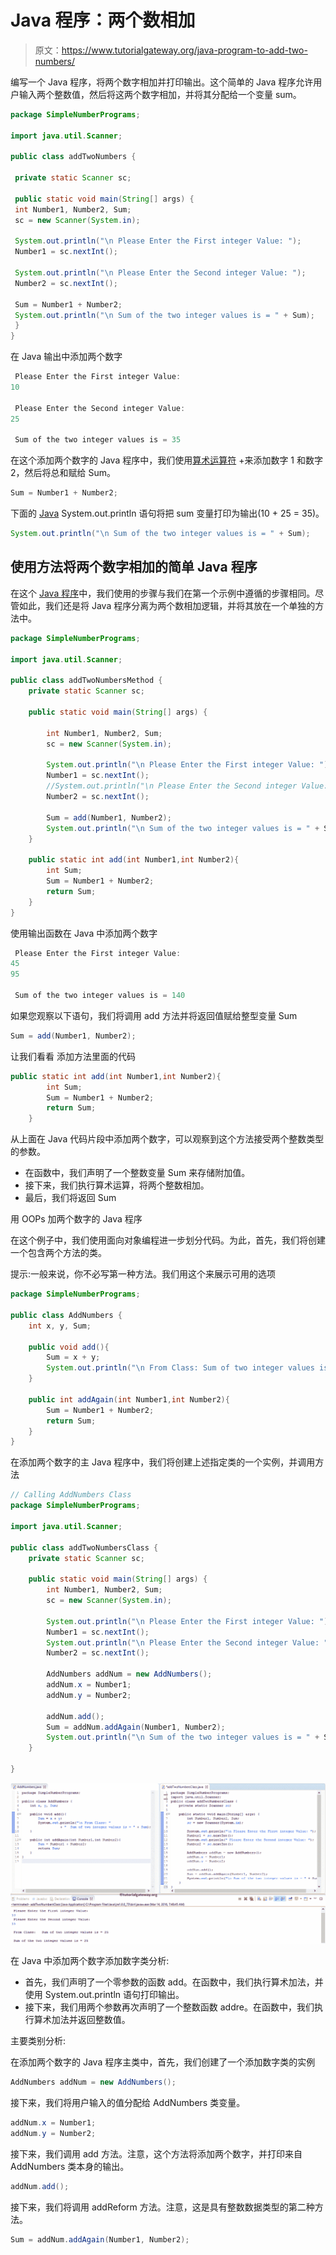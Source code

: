 # Java 程序：两个数相加

> 原文：<https://www.tutorialgateway.org/java-program-to-add-two-numbers/>

编写一个 Java 程序，将两个数字相加并打印输出。这个简单的 Java 程序允许用户输入两个整数值，然后将这两个数字相加，并将其分配给一个变量 sum。

```java
package SimpleNumberPrograms;

import java.util.Scanner;

public class addTwoNumbers {

 private static Scanner sc;

 public static void main(String[] args) {
 int Number1, Number2, Sum;
 sc = new Scanner(System.in);

 System.out.println("\n Please Enter the First integer Value: ");
 Number1 = sc.nextInt();

 System.out.println("\n Please Enter the Second integer Value: ");
 Number2 = sc.nextInt();

 Sum = Number1 + Number2;
 System.out.println("\n Sum of the two integer values is = " + Sum);
 }
}
```

在 Java 输出中添加两个数字

```java
 Please Enter the First integer Value: 
10

 Please Enter the Second integer Value: 
25

 Sum of the two integer values is = 35
```

在这个添加两个数字的 Java 程序中，我们使用[算术运算符](https://www.tutorialgateway.org/java-arithmetic-operators/) +来添加数字 1 和数字 2，然后将总和赋给 Sum。

```java
Sum = Number1 + Number2;
```

下面的 [Java](https://www.tutorialgateway.org/java-tutorial/) System.out.println 语句将把 sum 变量打印为输出(10 + 25 = 35)。

```java
System.out.println("\n Sum of the two integer values is = " + Sum);
```

## 使用方法将两个数字相加的简单 Java 程序

在这个 [Java 程序](https://www.tutorialgateway.org/learn-java-programs/)中，我们使用的步骤与我们在第一个示例中遵循的步骤相同。尽管如此，我们还是将 Java 程序分离为两个数相加逻辑，并将其放在一个单独的方法中。

```java
package SimpleNumberPrograms;

import java.util.Scanner;

public class addTwoNumbersMethod {
	private static Scanner sc;

	public static void main(String[] args) {

		int Number1, Number2, Sum;
		sc = new Scanner(System.in);

		System.out.println("\n Please Enter the First integer Value: ");
		Number1 = sc.nextInt();
		//System.out.println("\n Please Enter the Second integer Value: ");
		Number2 = sc.nextInt();

		Sum = add(Number1, Number2);
		System.out.println("\n Sum of the two integer values is = " + Sum);
	}

	public static int add(int Number1,int Number2){
		int Sum;
		Sum = Number1 + Number2;
		return Sum;
	}
}

```

使用输出函数在 Java 中添加两个数字

```java
 Please Enter the First integer Value: 
45
95

 Sum of the two integer values is = 140
```

如果您观察以下语句，我们将调用 add 方法并将返回值赋给整型变量 Sum

```java
Sum = add(Number1, Number2);
```

让我们看看 添加方法里面的代码

```java
public static int add(int Number1,int Number2){
		int Sum;
		Sum = Number1 + Number2;
		return Sum;
	}
```

从上面在 Java 代码片段中添加两个数字，可以观察到这个方法接受两个整数类型的参数。

*   在函数中，我们声明了一个整数变量 Sum 来存储附加值。
*   接下来，我们执行算术运算，将两个整数相加。
*   最后，我们将返回 Sum

用 OOPs 加两个数字的 Java 程序

在这个例子中，我们使用面向对象编程进一步划分代码。为此，首先，我们将创建一个包含两个方法的类。

提示:一般来说，你不必写第一种方法。我们用这个来展示可用的选项

```java
package SimpleNumberPrograms;

public class AddNumbers {
	int x, y, Sum;

	public void add(){
		Sum = x + y;
		System.out.println("\n From Class: Sum of two integer values is = " + Sum);
	}

	public int addAgain(int Number1,int Number2){
		Sum = Number1 + Number2;
		return Sum;
	}
}

```

在添加两个数字的主 Java 程序中，我们将创建上述指定类的一个实例，并调用方法

```java
// Calling AddNumbers Class
package SimpleNumberPrograms;

import java.util.Scanner;

public class addTwoNumbersClass {
	private static Scanner sc;

	public static void main(String[] args) {
		int Number1, Number2, Sum;
		sc = new Scanner(System.in);

		System.out.println("\n Please Enter the First integer Value: ");
		Number1 = sc.nextInt();
		System.out.println("\n Please Enter the Second integer Value: ");
		Number2 = sc.nextInt();

		AddNumbers addNum = new AddNumbers();
		addNum.x = Number1;
		addNum.y = Number2;

		addNum.add();
		Sum = addNum.addAgain(Number1, Number2);
		System.out.println("\n Sum of the two integer values is = " + Sum);
	}

}
```

![Java Program to Add Two Numbers 3](img/cf70005f04d15e1246f208ae021b3d4f.png)

在 Java 中添加两个数字添加数字类分析:

*   首先，我们声明了一个零参数的函数 add。在函数中，我们执行算术加法，并使用 System.out.println 语句打印输出。
*   接下来，我们用两个参数再次声明了一个整数函数 addre。在函数中，我们执行算术加法并返回整数值。

主要类别分析:

在添加两个数字的 Java 程序主类中，首先，我们创建了一个添加数字类的实例

```java
AddNumbers addNum = new AddNumbers();
```

接下来，我们将用户输入的值分配给 AddNumbers 类变量。

```java
addNum.x = Number1;
addNum.y = Number2;
```

接下来，我们调用 add 方法。注意，这个方法将添加两个数字，并打印来自 AddNumbers 类本身的输出。

```java
addNum.add();
```

接下来，我们将调用 addReform 方法。注意，这是具有整数数据类型的第二种方法。

```java
Sum = addNum.addAgain(Number1, Number2);
```